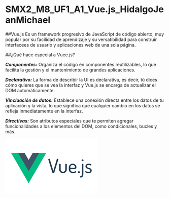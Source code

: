 # SMX2_M8_UF1_A1_Vue.js_HidalgoJeanMichael

##Vue.js
Es un framework progresivo de JavaScript de código abierto, muy popular por su facilidad de aprendizaje y su versatibilidad para construir interfacees de usuario y aplicaciones web de una sola página.

##¿Qué hace especial a Vuee.js?

***Componentes:*** Organiza el código en componentes reutilizables, lo que facilita la gestión y el mantenimiento de grandes aplicaciones.

***Declarativo:*** La forma de describir la UI es declarativa, es decir, tú dices cómo quieres que se vea la interfaz y Vue.js se encarga de actualizar el DOM automáticamente.

***Vincluación de datos:*** Establece una conexión directa entre los datos de tu aplicación y la vista, lo que significa que cualquier cambio en los datos se refleja inmediatamente en la interfaz.

***Directivas:*** Son atributos especiales que te permiten agregar funcionalidades a los elementos del DOM, como condicionales, bucles y más.

![tick](https://github.com/Jmaikelhh28/SMX2_M8_UF1_A1_Vue.js_HidalgoJeanMichael/blob/main/download.png)
